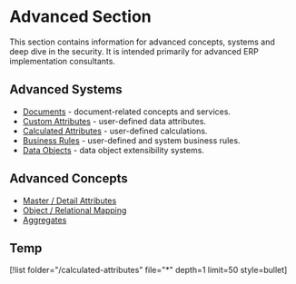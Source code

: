 # Advanced Section

This section contains information for advanced concepts, systems and deep dive in the security.
It is intended primarily for advanced ERP implementation consultants.

## Advanced Systems

- [Documents](documents/index.md) - document-related concepts and services.
- [Custom Attributes](custom-attributes/overview.md) - user-defined data attributes.
- [Calculated Attributes](calculated-attributes/overview.md) - user-defined calculations.
- [Business Rules](business-rules/overview.md) - user-defined and system business rules.
- [Data Objects](data-objects/index.md) - data object extensibility systems.

## Advanced Concepts

- [Master / Detail Attributes](concepts/master-detail-attributes.md)
- [Object / Relational Mapping](concepts/object-relational-mapping.md)
- [Aggregates](concepts/aggregates.md)

## Temp

[!list folder="/calculated-attributes" file="*" depth=1 limit=50 style=bullet]
